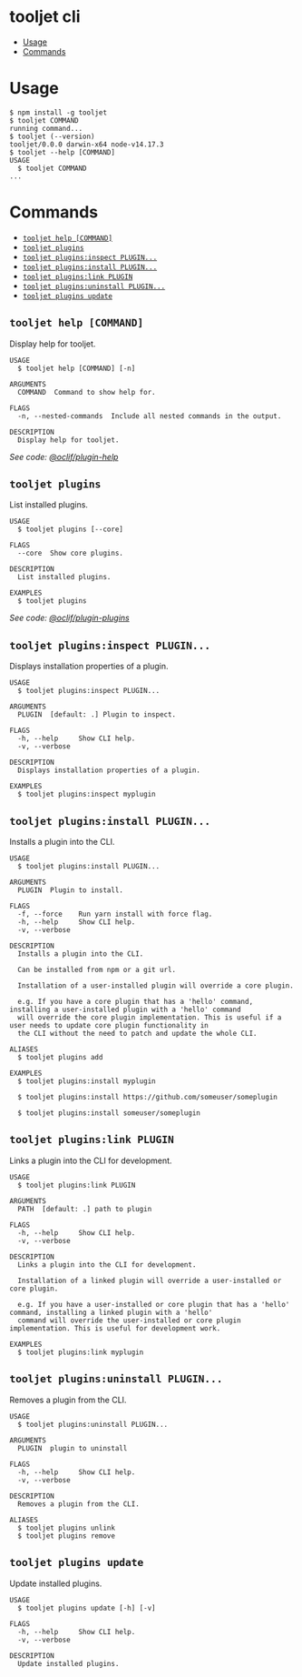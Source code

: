 tooljet cli
=================
<!-- toc -->
* [Usage](#usage)
* [Commands](#commands)
<!-- tocstop -->
# Usage
<!-- usage -->
```sh-session
$ npm install -g tooljet
$ tooljet COMMAND
running command...
$ tooljet (--version)
tooljet/0.0.0 darwin-x64 node-v14.17.3
$ tooljet --help [COMMAND]
USAGE
  $ tooljet COMMAND
...
```
<!-- usagestop -->
# Commands
<!-- commands -->
* [`tooljet help [COMMAND]`](#tooljet-help-command)
* [`tooljet plugins`](#tooljet-plugins)
* [`tooljet plugins:inspect PLUGIN...`](#tooljet-pluginsinspect-plugin)
* [`tooljet plugins:install PLUGIN...`](#tooljet-pluginsinstall-plugin)
* [`tooljet plugins:link PLUGIN`](#tooljet-pluginslink-plugin)
* [`tooljet plugins:uninstall PLUGIN...`](#tooljet-pluginsuninstall-plugin)
* [`tooljet plugins update`](#tooljet-plugins-update)

## `tooljet help [COMMAND]`

Display help for tooljet.

```
USAGE
  $ tooljet help [COMMAND] [-n]

ARGUMENTS
  COMMAND  Command to show help for.

FLAGS
  -n, --nested-commands  Include all nested commands in the output.

DESCRIPTION
  Display help for tooljet.
```

_See code: [@oclif/plugin-help](https://github.com/oclif/plugin-help/blob/v5.1.9/src/commands/help.ts)_

## `tooljet plugins`

List installed plugins.

```
USAGE
  $ tooljet plugins [--core]

FLAGS
  --core  Show core plugins.

DESCRIPTION
  List installed plugins.

EXAMPLES
  $ tooljet plugins
```

_See code: [@oclif/plugin-plugins](https://github.com/oclif/plugin-plugins/blob/v2.0.11/src/commands/plugins/index.ts)_

## `tooljet plugins:inspect PLUGIN...`

Displays installation properties of a plugin.

```
USAGE
  $ tooljet plugins:inspect PLUGIN...

ARGUMENTS
  PLUGIN  [default: .] Plugin to inspect.

FLAGS
  -h, --help     Show CLI help.
  -v, --verbose

DESCRIPTION
  Displays installation properties of a plugin.

EXAMPLES
  $ tooljet plugins:inspect myplugin
```

## `tooljet plugins:install PLUGIN...`

Installs a plugin into the CLI.

```
USAGE
  $ tooljet plugins:install PLUGIN...

ARGUMENTS
  PLUGIN  Plugin to install.

FLAGS
  -f, --force    Run yarn install with force flag.
  -h, --help     Show CLI help.
  -v, --verbose

DESCRIPTION
  Installs a plugin into the CLI.

  Can be installed from npm or a git url.

  Installation of a user-installed plugin will override a core plugin.

  e.g. If you have a core plugin that has a 'hello' command, installing a user-installed plugin with a 'hello' command
  will override the core plugin implementation. This is useful if a user needs to update core plugin functionality in
  the CLI without the need to patch and update the whole CLI.

ALIASES
  $ tooljet plugins add

EXAMPLES
  $ tooljet plugins:install myplugin 

  $ tooljet plugins:install https://github.com/someuser/someplugin

  $ tooljet plugins:install someuser/someplugin
```

## `tooljet plugins:link PLUGIN`

Links a plugin into the CLI for development.

```
USAGE
  $ tooljet plugins:link PLUGIN

ARGUMENTS
  PATH  [default: .] path to plugin

FLAGS
  -h, --help     Show CLI help.
  -v, --verbose

DESCRIPTION
  Links a plugin into the CLI for development.

  Installation of a linked plugin will override a user-installed or core plugin.

  e.g. If you have a user-installed or core plugin that has a 'hello' command, installing a linked plugin with a 'hello'
  command will override the user-installed or core plugin implementation. This is useful for development work.

EXAMPLES
  $ tooljet plugins:link myplugin
```

## `tooljet plugins:uninstall PLUGIN...`

Removes a plugin from the CLI.

```
USAGE
  $ tooljet plugins:uninstall PLUGIN...

ARGUMENTS
  PLUGIN  plugin to uninstall

FLAGS
  -h, --help     Show CLI help.
  -v, --verbose

DESCRIPTION
  Removes a plugin from the CLI.

ALIASES
  $ tooljet plugins unlink
  $ tooljet plugins remove
```

## `tooljet plugins update`

Update installed plugins.

```
USAGE
  $ tooljet plugins update [-h] [-v]

FLAGS
  -h, --help     Show CLI help.
  -v, --verbose

DESCRIPTION
  Update installed plugins.
```
<!-- commandsstop -->
